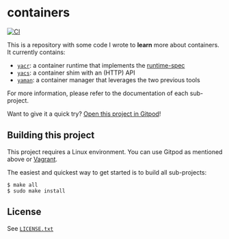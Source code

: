 # containers

[![CI](https://github.com/willdurand/containers/actions/workflows/ci.yml/badge.svg)](https://github.com/willdurand/containers/actions/workflows/ci.yml)

This is a repository with some code I wrote to **learn** more about containers. It currently contains:

- [`yacr`](./cmd/yacr/README.md): a container runtime that implements the [runtime-spec][]
- [`yacs`](./cmd/yacs/README.md): a container shim with an (HTTP) API
- [`yaman`](./cmd/yaman/README.md): a container manager that leverages the two previous tools

For more information, please refer to the documentation of each sub-project.

Want to give it a quick try? [Open this project in Gitpod](https://gitpod.io/#https://github.com/willdurand/containers)!

## Building this project

This project requires a Linux environment. You can use Gitpod as mentioned above or [Vagrant][].

The easiest and quickest way to get started is to build all sub-projects:

```
$ make all
$ sudo make install
```

## License

See [`LICENSE.txt`](./LICENSE.txt)

[runtime-spec]: https://github.com/opencontainers/runtime-spec
[vagrant]: https://www.vagrantup.com/
